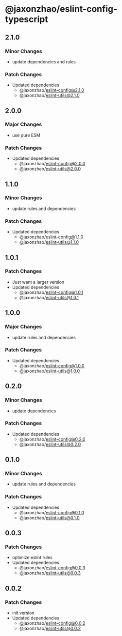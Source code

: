 # @jaxonzhao/eslint-config-typescript

## 2.1.0

### Minor Changes

- update dependencies and rules

### Patch Changes

- Updated dependencies
  - @jaxonzhao/eslint-config@2.1.0
  - @jaxonzhao/eslint-utils@2.1.0

## 2.0.0

### Major Changes

- use pure ESM

### Patch Changes

- Updated dependencies
  - @jaxonzhao/eslint-config@2.0.0
  - @jaxonzhao/eslint-utils@2.0.0

## 1.1.0

### Minor Changes

- update rules and dependencies

### Patch Changes

- Updated dependencies
  - @jaxonzhao/eslint-config@1.1.0
  - @jaxonzhao/eslint-utils@1.1.0

## 1.0.1

### Patch Changes

- Just want a larger version
- Updated dependencies
  - @jaxonzhao/eslint-config@1.0.1
  - @jaxonzhao/eslint-utils@1.0.1

## 1.0.0

### Major Changes

- update rules and dependencies

### Patch Changes

- Updated dependencies
  - @jaxonzhao/eslint-config@1.0.0
  - @jaxonzhao/eslint-utils@1.0.0

## 0.2.0

### Minor Changes

- update dependencies

### Patch Changes

- Updated dependencies
  - @jaxonzhao/eslint-config@0.2.0
  - @jaxonzhao/eslint-utils@0.2.0

## 0.1.0

### Minor Changes

- update rules and dependencies

### Patch Changes

- Updated dependencies
  - @jaxonzhao/eslint-config@0.1.0
  - @jaxonzhao/eslint-utils@0.1.0

## 0.0.3

### Patch Changes

- optimize eslint rules
- Updated dependencies
  - @jaxonzhao/eslint-config@0.0.3
  - @jaxonzhao/eslint-utils@0.0.3

## 0.0.2

### Patch Changes

- init version
- Updated dependencies
  - @jaxonzhao/eslint-config@0.0.2
  - @jaxonzhao/eslint-utils@0.0.2
